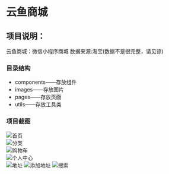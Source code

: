 云鱼商城
=========
项目说明：
---------
 云鱼商城：微信小程序商城
 数据来源:淘宝(数据不是很完整，请见谅)


### 目录结构
* components——存放组件
* images——存放图片
* pages——存放页面
* utils——存放工具类
### 项目截图
![首页](https://github.com/liujw95/yyMall/blob/master/images/%E6%88%AA%E5%9B%BE/home.jpg?raw=true)
<br>
![分类](https://github.com/liujw95/yyMall/blob/master/images/%E6%88%AA%E5%9B%BE/sort.jpg?raw=true)
<br>
![购物车](https://github.com/liujw95/yyMall/blob/master/images/%E6%88%AA%E5%9B%BE/cart.jpg?raw=true)
<br>
![个人中心](https://github.com/liujw95/yyMall/blob/master/images/%E6%88%AA%E5%9B%BE/my.jpg?raw=true)
<br>
![地址](https://github.com/liujw95/yyMall/blob/master/images/%E6%88%AA%E5%9B%BE/adress.jpg?raw=true)
![添加地址](https://github.com/liujw95/yyMall/blob/master/images/%E6%88%AA%E5%9B%BE/adress_save.jpg?raw=true)
![搜索](https://github.com/liujw95/yyMall/blob/master/images/%E6%88%AA%E5%9B%BE/search.jpg?raw=true)
